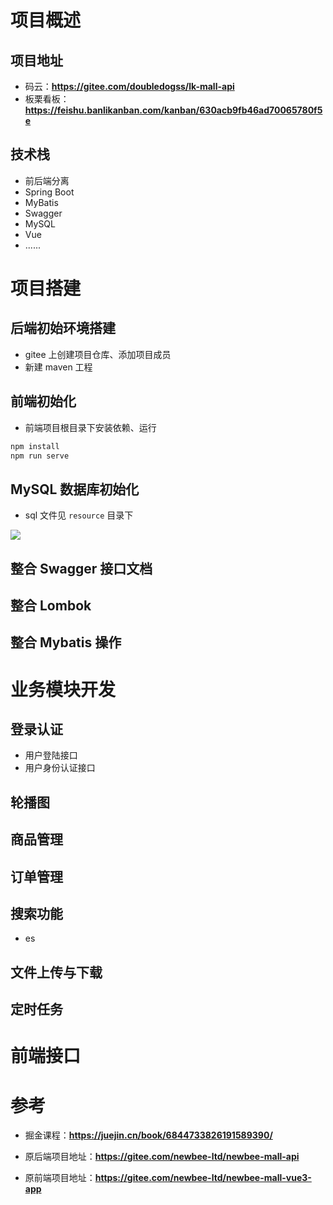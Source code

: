 

# 项目概述

## 项目地址

- 码云：**https://gitee.com/doubledogss/lk-mall-api**
- 板栗看板：**https://feishu.banlikanban.com/kanban/630acb9fb46ad70065780f5e**





## 技术栈

- 前后端分离
- Spring Boot
- MyBatis
- Swagger
- MySQL
- Vue
- ......



# 项目搭建

## 后端初始环境搭建

- gitee 上创建项目仓库、添加项目成员
- 新建 maven 工程

## 前端初始化

- 前端项目根目录下安装依赖、运行

```sh
npm install
npm run serve
```



## MySQL 数据库初始化

- sql 文件见 `resource` 目录下

![](https://notes2021.oss-cn-beijing.aliyuncs.com/2021/image-20220828192643581.png)



## 整合 Swagger 接口文档



## 整合 Lombok



## 整合 Mybatis 操作







# 业务模块开发

## 登录认证

- 用户登陆接口
- 用户身份认证接口



## 轮播图



## 商品管理



## 订单管理



## 搜索功能

- es



## 文件上传与下载



## 定时任务





# 前端接口









# 参考

- 掘金课程：**https://juejin.cn/book/6844733826191589390/**

- 原后端项目地址：**https://gitee.com/newbee-ltd/newbee-mall-api**
- 原前端项目地址：**https://gitee.com/newbee-ltd/newbee-mall-vue3-app**
